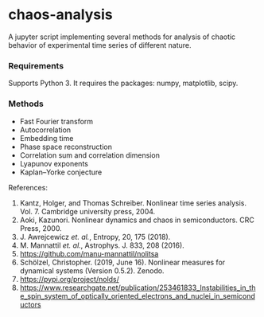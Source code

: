 # chaos-analysis

A jupyter script implementing several methods for analysis of chaotic behavior of experimental time series of different nature.

### Requirements
Supports Python 3. It requires the packages: numpy, matplotlib, scipy.

### Methods

- Fast Fourier transform
- Autocorrelation
- Embedding time
- Phase space reconstruction
- Correlation sum and correlation dimension
- Lyapunov exponents
- Kaplan–Yorke conjecture

References:
1. Kantz, Holger, and Thomas Schreiber. Nonlinear time series analysis. Vol. 7. Cambridge university press, 2004.
2. Aoki, Kazunori. Nonlinear dynamics and chaos in semiconductors. CRC Press, 2000.
3. J. Awrejcewicz *et. al.*, Entropy, 20, 175 (2018).
4. M. Mannattil *et. al.*, Astrophys. J. 833, 208 (2016).
5. https://github.com/manu-mannattil/nolitsa
6. Schölzel, Christopher. (2019, June 16). Nonlinear measures for dynamical systems (Version 0.5.2). Zenodo.
7. https://pypi.org/project/nolds/
8. https://www.researchgate.net/publication/253461833_Instabilities_in_the_spin_system_of_optically_oriented_electrons_and_nuclei_in_semiconductors
